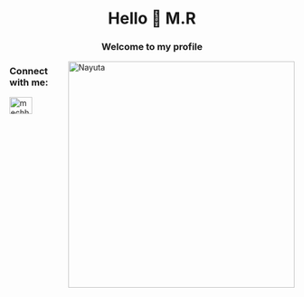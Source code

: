 <h1 align="center">Hello 🤠 M.R</h1>
<h3 align="center">Welcome to my profile</h3>
<img align="right" alt="Nayuta" width="400" src="[https://www.google.com/url?sa=i&url=https%3A%2F%2Ftwitter.com%2FDenjiUnleashed&psig=AOvVaw0zDZm4rdK72FM3C4olTz1B&ust=1677921388603000&source=images&cd=vfe&ved=0CBAQjRxqFwoTCKi0tLS2v_0CFQAAAAAdAAAAABAE](https://i.redd.it/nayuta-picking-up-on-denjis-habits-is-super-cute-v0-ugb726se7uia1.jpg?width=827&format=pjpg&auto=webp&s=c2d98de25a3f6900748c61543436f686122192cb)">

<h3 align="left">Connect with me:</h3>
<p align="left">
<a href="https://instagram.com/mechhhz" target="blank"><img align="center" src="https://raw.githubusercontent.com/rahuldkjain/github-profile-readme-generator/master/src/images/icons/Social/instagram.svg" alt="mechhhz" height="30" width="40" /></a>
</p>

